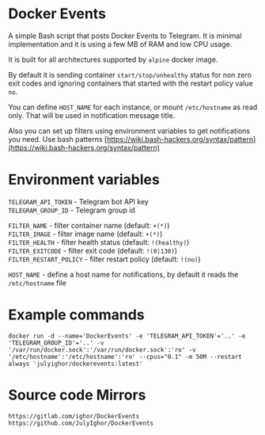 # Docker Events
A simple Bash script that posts Docker Events to Telegram. It is minimal implementation and it is using a few MB of RAM and low CPU usage.

It is built for all architectures supported by `alpine` docker image.

By default it is sending container `start/stop/unhealthy` status for non zero exit codes and ignoring containers that started with the restart policy value `no`.

You can define `HOST_NAME` for each instance, or mount `/etc/hostname` as read only. That will be used in notification message title.

Also you can set up filters using environment variables to get notifications you need. Use bash patterns [https://wiki.bash-hackers.org/syntax/pattern](https://wiki.bash-hackers.org/syntax/pattern)

# Environment variables
`TELEGRAM_API_TOKEN` - Telegram bot API key\
`TELEGRAM_GROUP_ID` - Telegram group id

`FILTER_NAME` - filter container name (default: `+(*)`)\
`FILTER_IMAGE` - filter image name (default: `+(*)`)\
`FILTER_HEALTH` - filter health status (default: `!(healthy)`)\
`FILTER_EXITCODE` - filter exit code (default: `!(0|130)`)\
`FILTER_RESTART_POLICY` - filter restart policy (default: `!(no)`)

`HOST_NAME` - define a host name for notifications, by default it reads the `/etc/hostname` file

# Example commands
`docker run -d --name='DockerEvents' -e 'TELEGRAM_API_TOKEN'='..' -e 'TELEGRAM_GROUP_ID'='..' -v '/var/run/docker.sock':'/var/run/docker.sock':'ro' -v '/etc/hostname':'/etc/hostname':'ro' --cpus="0.1" -m 50M --restart always 'julyighor/dockerevents:latest'`

# Source code Mirrors
`https://gitlab.com/ighor/DockerEvents`\
`https://github.com/JulyIghor/DockerEvents`